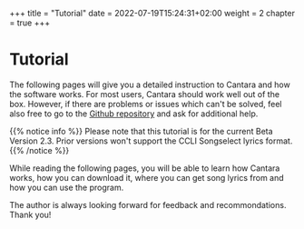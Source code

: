 +++
title = "Tutorial"
date = 2022-07-19T15:24:31+02:00
weight = 2
chapter = true
+++

# Tutorial

The following pages will give you a detailed instruction to Cantara and how the software works.
For most users, Cantara should work well out of the box. However, if there are problems or issues which can't be solved, feel also free to go to the [Github repository](https://github.com/reckel-jm/cantara) and ask for additional help.

{{% notice info %}}
Please note that this tutorial is for the current Beta Version 2.3. Prior versions won't support the CCLI Songselect lyrics format.
{{% /notice %}}

While reading the following pages, you will be able to learn how Cantara works, how you can download it, where you can get song lyrics from and how you can use the program.

The author is always looking forward for feedback and recommondations. Thank you!
